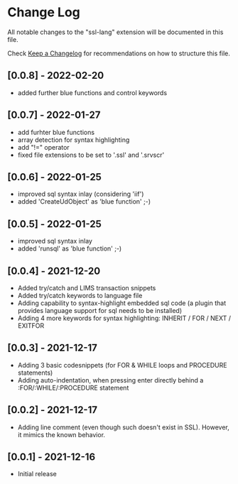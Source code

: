 # Change Log

All notable changes to the "ssl-lang" extension will be documented in this file.

Check [Keep a Changelog](http://keepachangelog.com/) for recommendations on how to structure this file.

## [0.0.8] - 2022-02-20
- added further blue functions and control keywords

## [0.0.7] - 2022-01-27

- add furhter blue functions 
- array detection for syntax highlighting
- add "!=" operator
- fixed file extensions to be set to '.ssl' and '.srvscr'

## [0.0.6] - 2022-01-25

- improved sql syntax inlay (considering 'iif')
- added 'CreateUdObject' as 'blue function' ;-)

## [0.0.5] - 2022-01-25

- improved sql syntax inlay
- added 'runsql' as 'blue function' ;-)

## [0.0.4] - 2021-12-20

- Added try/catch and LIMS transaction snippets
- Added try/catch keywords to language file
- Adding capability to syntax-highlight embedded sql code (a plugin that provides language support for sql needs to be installed)
- Adding 4 more keywords for syntax highlighting: INHERIT / FOR / NEXT / EXITFOR

## [0.0.3] - 2021-12-17

- Adding 3 basic codesnippets (for FOR & WHILE loops and PROCEDURE statements)
- Adding auto-indentation, when pressing enter directly behind a :FOR/:WHILE/:PROCEDURE statement

## [0.0.2] - 2021-12-17

- Adding line comment (even though such doesn't exist in SSL). However, it mimics the known behavior.

## [0.0.1] - 2021-12-16

- Initial release